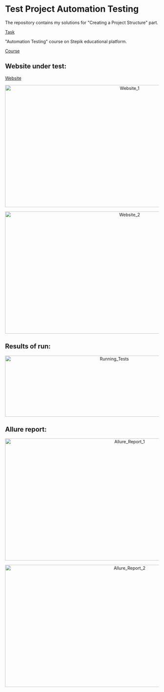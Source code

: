 # Test Project Automation Testing
The repository contains my solutions for "Creating a Project Structure" part.

[Task](https://stepik.org/lesson/761678/step/1?unit=763801)

"Automation Testing" course on Stepik educational platform.

[Course](https://stepik.org/course/120491/info)


## Website under test:
[Website](https://www.saucedemo.com/)


<p align="center">
    <img src="https://raw.githubusercontent.com/orlovsky-maya/Test_Project_Automation_Testing/main/Images/Website_1.png" alt="Website_1" height="400" width="800">

</p>

<p align="center">
    <img src="https://raw.githubusercontent.com/orlovsky-maya/Test_Project_Automation_Testing/main/Images/Website_2.png" alt="Website_2" height="400" width="800">

</p>


## Results of run:

<p align="center">
    <img src="https://raw.githubusercontent.com/orlovsky-maya/Test_Project_Automation_Testing/main/Images/Running_Tests.png" 
alt="Running_Tests" height="200" width="700">

</p>

## Allure report:

<p align="center">
    <img src="https://raw.githubusercontent.com/orlovsky-maya/Test_Project_Automation_Testing/main/Images/Allure_Report_1.png" 
alt="Allure_Report_1" height="400" width="800">

</p>

<p align="center">
    <img src="https://raw.githubusercontent.com/orlovsky-maya/Test_Project_Automation_Testing/main/Images/Allure_Report_2.png" 
alt="Allure_Report_2" height="400" width="800">

</p>
